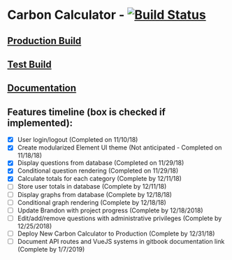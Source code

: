 # Carbon Calculator - [![Build Status](https://api.travis-ci.com/OSU-Sustainability-Office/osu_carbon_calculator_update_project.svg?branch=VueJS-Migration)](https://travis-ci.com/OSU-Sustainability-Office/osu_carbon_calculator_update_project)

## [Production Build](https://myco2.sustainability.oregonstate.edu)

## [Test Build](http://carbon-calculator.s3-website-us-west-2.amazonaws.com)

## [Documentation](https://osusustainability.gitbook.io/energy-dashboard/frontend-documentation#carbon-calculator)

## Features timeline (box is checked if implemented):
- [X] User login/logout (Completed on 11/10/18)
- [X] Create modularized Element UI theme (Not anticipated - Completed on 11/18/18)
- [X] Display questions from database (Completed on 11/29/18)
- [X] Conditional question rendering (Completed on 11/29/18)
- [X] Calculate totals for each category (Complete by 12/11/18)
- [ ] Store user totals in database (Complete by 12/11/18)
- [ ] Display graphs from database (Complete by 12/18/18)
- [ ] Conditional graph rendering (Complete by 12/18/18)
- [ ] Update Brandon with project progress (Complete by 12/18/2018)
- [ ] Edit/add/remove questions with administrative privileges (Complete by 12/25/2018)
- [ ] Deploy New Carbon Calculator to Production (Complete by 12/31/18)
- [ ] Document API routes and VueJS systems in gitbook documentation link (Complete by 1/7/2019)
